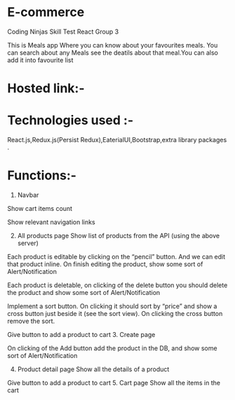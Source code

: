 # E-commerce
Coding Ninjas Skill Test React Group 3

This is Meals app Where you can know about your favourites meals. You can search about any Meals see the deatils about that meal.You can also add it into favourite list

# Hosted link:-


# Technologies used :- 
React.js,Redux.js(Persist Redux),EaterialUI,Bootstrap,extra library packages . 
# Functions:-
1. Navbar

Show cart items count

Show relevant navigation links

2. All products page
Show list of products from the API (using the above server)

Each product is editable by clicking on the “pencil” button. And we can edit that product inline. On finish editing the product, show some sort of Alert/Notification

Each product is deletable, on clicking of the delete button you should delete the product and show some sort of Alert/Notification

Implement a sort button. On clicking it should sort by “price” and show a cross button just beside it (see the sort view). On clicking the cross button remove the sort.

Give button to add a product to cart
3. Create page

On clicking of the Add button add the product in the DB, and show some sort of Alert/Notification

4. Product detail page
Show all the details of a product

Give button to add a product to cart
5. Cart page
Show all the items in the cart


